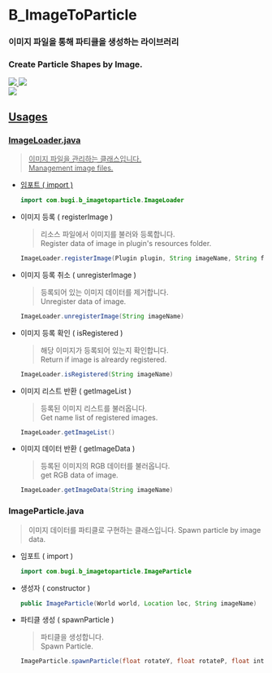 # B_ImageToParticle
### 이미지 파일을 통해 파티클을 생성하는 라이브러리
### Create Particle Shapes by Image.
<div>
<a href="https://github.com/BoogieBugi"><img src=https://img.shields.io/badge/Github-000000?logo=github&style=flat-square>
<a href="https://youtube.com/@Bu_Gi"><img src=https://img.shields.io/badge/Youtube-red?logo=youtube&style=flat-square>
</div>
<div>
<img src=https://img.shields.io/badge/Java-orange?&style=flat-square>
</div>

## Usages
### ImageLoader.java
> 이미지 파일을 관리하는 클래스입니다.  
> Management image files.
* 임포트 ( import )
	```java
	import com.bugi.b_imagetoparticle.ImageLoader
	```

* 이미지 등록 ( registerImage )
	> 리소스 파일에서 이미지를 불러와 등록합니다.  
	> Register data of image in plugin's resources folder.
	```java
	ImageLoader.registerImage(Plugin plugin, String imageName, String fileName)
	```

* 이미지 등록 취소 ( unregisterImage )
	> 등록되어 있는 이미지 데이터를 제거합니다.  
	> Unregister data of image.
	```java
	ImageLoader.unregisterImage(String imageName)
	```

* 이미지 등록 확인 ( isRegistered )
	> 해당 이미지가 등록되어 있는지 확인합니다.  
	> Return if image is alreardy registered.
	```java
	ImageLoader.isRegistered(String imageName)
	```

* 이미지 리스트 반환 ( getImageList )
	> 등록된 이미지 리스트를 불러옵니다.  
	> Get name list of registered images.
	```java
	ImageLoader.getImageList()
	```

* 이미지 데이터 반환 ( getImageData )
	> 등록된 이미지의 RGB 데이터를 불러옵니다.  
	> get RGB data of image.
	```java
	ImageLoader.getImageData(String imageName)
	```

### ImageParticle.java
> 이미지 데이터를 파티클로 구현하는 클래스입니다. 
> Spawn particle by image data.
* 임포트 ( import )
	```java
	import com.bugi.b_imagetoparticle.ImageParticle
	```

* 생성자 ( constructor )
	```java
	public ImageParticle(World world, Location loc, String imageName)
	```
		
* 파티클 생성 ( spawnParticle )
	> 파티클을 생성합니다.  
	> Spawn Particle.
	```java
	ImageParticle.spawnParticle(float rotateY, float rotateP, float interval, float size)
	```
